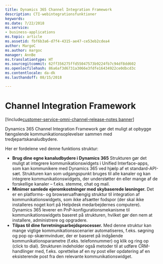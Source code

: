```yaml
---
title: Dynamics 365 Channel Integration Framework
description: CTI-webintegrationsfunktioner
keywords: 
ms.date: 7/22/2018
ms.service:
- business-applications
ms.topic: article
ms.assetid: fbf6b3a6-d7f4-4315-ae47-ce53eb2cdea4
author: MargoC
ms.author: margoc
manager: AnnBe
ms.translationtype: HT
ms.sourcegitcommit: 62ff356275ffd55047573b9224fb7c94df8dd602
ms.openlocfilehash: 86a6af3d6731a3066e3fdfe16434922ce0dbcd3c
ms.contentlocale: da-dk
ms.lasthandoff: 08/15/2018

---
```


#  <a name="channel-integration-framework"></a>Channel Integration Framework

[!include[customer-service-omni-channel-release-notes banner](../../includes/customer-service-omni-channel-release-notes.md)]



Dynamics 365 Channel Integration Framework gør det muligt at opbygge fængslende kommunikationsoplevelser sammen med tredjepartskanaludbydere.

Her er fordelene ved denne funktions struktur:

-   **Brug dine egne kanaludbydere i Dynamics 365** Strukturen gør det muligt at integrere kommunikationswidgets i Unified Interface-apps, som kan kommunikere med Dynamics 365 ved hjælp af et standard-API-sæt. Strukturen kan som udgangspunkt bruges til alle kanaler og kan integrere kommunikationswidgets, der understøtter én eller mange af de forskellige kanaler – f.eks. stemme, chat og mail.
-   **Minimer samlede ejeromkostninger med skybaserede løsninger.** Det er en platforms- og browseruafhængig struktur til integration af kommunikationswidgets, som ikke afsætter fodspor (der skal ikke installeres noget kort på Helpdesk medarbejdernes computere). Dynamics 365 leverer en PnP-konfigurationsmekanisme til kommunikationswidgets baseret på strukturen, hvilket gør den nem at installere, administrere og opgradere. 
-   **Tilpas til dine forretningsarbejdsprocesser.** Med denne struktur kan mange vigtige kommunikationsscenarier automatiseres, f.eks. søgning og pop op-skærmvinduer, der er baseret på indgående kommunikationsparametre (f.eks. telefonnummer) og klik og ring op (click to dial). Strukturen indeholder også metoder til at udføre CRM-handlinger med, f.eks. oprettelse af en ny post eller opdatering af en eksisterende post fra den relevante kommunikationswidget. 





